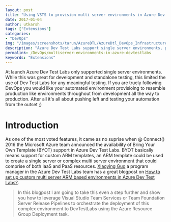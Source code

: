 ```yaml
---
layout: post
title: "Using VSTS to provision multi server environments in Azure Dev Test Labs"
date: 2017-01-04
author: utkarsh
tags: ["Extensions"]
categories:
- "DevOps"
img: "/images/screenshots/tarun/AzureDTL/AzureDtl_DevOps_InfrastructureIsCode.png"
description: "Azure Dev Test Labs support single server environments, previously we've seen how to use the VSTS Azure Dev Test Labs extension from the Visual Studio Marketplace to automate the provisioing of virtaual machines in the Azure Dev Test Labs. In this blog post we'll see how to deploy multi server environments in Azure Dev Test Labs using Arm deployment task in VSTS."
permalink: /DevOps/multiserver-environments-in-azure-devtestlabs
keywords: "Extensions"
---
```


At launch Azure Dev Test Labs only supported single server environments. While this was great for development and standalone testing, this limited the use of Dev Test Labs for any meaningful testing. If you are truely following DevOps you would like your automated environment provisioing to resemble production like environments throughout from development all the way to production. After all it's all about pushing left and testing your automation from the outset ;) 
<!--more-->
# Introduction
As one of the most voted features, it came as no suprise when @ Connect() 2016 the Microsoft Azure team announced the availability of Bring Your Own Template (BYOT) support in Azure Dev Test Labs. BYOT basically means support for custom ARM templates, an ARM template could be used to create a single server or complex multi server environment that could comprise of both IaaS and PaaS resources. [Xiaoying Guo](https://social.msdn.microsoft.com/profile/Xiaoying+Guo) a program manager in the Azure Dev Test Labs team has a great blogpost on [How to set up custom multi server ARM based environments in Azure Dev Test Labs?](https://blogs.msdn.microsoft.com/devtestlab/2016/11/16/connect-2016-news-for-azure-devtest-labs-azure-resource-manager-template-based-environments-vm-auto-shutdown-and-more/). 

> In this blogpost I am going to take this even a step further and show you how to leverage Visual Studio Team Services or Team Foundation Server Release Pipelines to orchestrate the deployment of this complex environment to DevTestLabs using the Azure Resource Group Deployment task.



